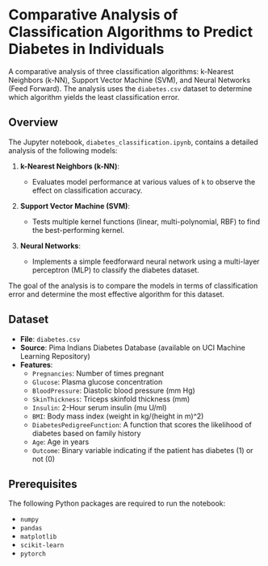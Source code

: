 # Comparative Analysis of Classification Algorithms to Predict Diabetes in Individuals

A comparative analysis of three classification algorithms: k-Nearest Neighbors (k-NN), Support Vector Machine (SVM), and Neural Networks (Feed Forward). The analysis uses the `diabetes.csv` dataset to determine which algorithm yields the least classification error.

## Overview

The Jupyter notebook, `diabetes_classification.ipynb`, contains a detailed analysis of the following models:

1. **k-Nearest Neighbors (k-NN)**:
    - Evaluates model performance at various values of `k` to observe the effect on classification accuracy.
    
2. **Support Vector Machine (SVM)**:
    - Tests multiple kernel functions (linear, multi-polynomial, RBF) to find the best-performing kernel.
    
3. **Neural Networks**:
    - Implements a simple feedforward neural network using a multi-layer perceptron (MLP) to classify the diabetes dataset.

The goal of the analysis is to compare the models in terms of classification error and determine the most effective algorithm for this dataset.

## Dataset

- **File**: `diabetes.csv`
- **Source**: Pima Indians Diabetes Database (available on UCI Machine Learning Repository)
- **Features**:
    - `Pregnancies`: Number of times pregnant
    - `Glucose`: Plasma glucose concentration
    - `BloodPressure`: Diastolic blood pressure (mm Hg)
    - `SkinThickness`: Triceps skinfold thickness (mm)
    - `Insulin`: 2-Hour serum insulin (mu U/ml)
    - `BMI`: Body mass index (weight in kg/(height in m)^2)
    - `DiabetesPedigreeFunction`: A function that scores the likelihood of diabetes based on family history
    - `Age`: Age in years
    - `Outcome`: Binary variable indicating if the patient has diabetes (1) or not (0)

## Prerequisites

The following Python packages are required to run the notebook:

- `numpy`
- `pandas`
- `matplotlib`
- `scikit-learn`
- `pytorch`
